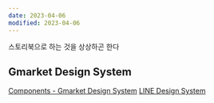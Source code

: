 ```yaml
---
date: 2023-04-06
modified: 2023-04-06
---
```


스토리북으로 하는 것을 상상하곤 한다

## Gmarket Design System

[Components - Gmarket Design System](https://gds.gmarket.co.kr/components)
[LINE Design System](https://designsystem.line.me/)